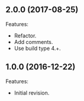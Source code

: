 ## 2.0.0 (2017-08-25)
Features:
  - Refactor.
  - Add comments.
  - Use build type 4.+.

## 1.0.0 (2016-12-22)
Features:
  - Initial revision.

